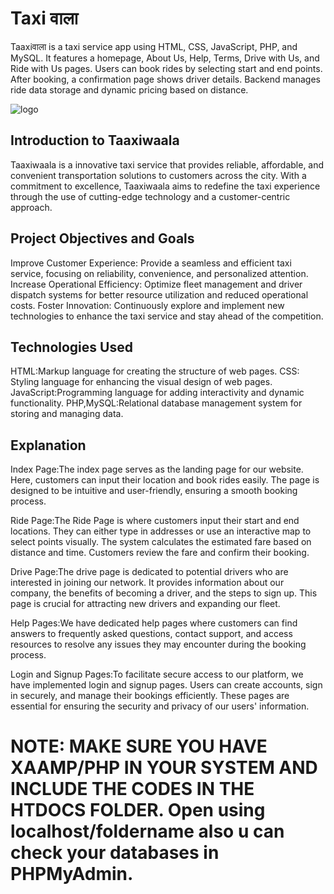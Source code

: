 # Taxi वाला
Taaxiवाला is a taxi service app using HTML, CSS, JavaScript, PHP, and MySQL. It features a homepage, About Us, Help, Terms, Drive with Us, and Ride with Us pages. Users can book rides by selecting start and end points. After booking, a confirmation page shows driver details. Backend manages ride data storage and dynamic pricing based on distance.

![logo](https://github.com/user-attachments/assets/7f99fe92-5915-4372-a602-a9ed9111a6cb)

## Introduction to Taaxiwaala
Taaxiwaala is a innovative taxi service that provides reliable, affordable, and convenient transportation solutions to customers across the city. With a commitment to excellence, Taaxiwaala aims to redefine the taxi experience through the use of cutting-edge technology and a customer-centric approach.

## Project Objectives and Goals
Improve Customer Experience: Provide a seamless and efficient taxi service, focusing on reliability, convenience, and personalized attention.
Increase Operational Efficiency: Optimize fleet management and driver dispatch systems for better resource utilization and reduced operational costs.
Foster Innovation: Continuously explore and implement new technologies to enhance the taxi service and stay ahead of the competition.

## Technologies Used
HTML:Markup language for creating the structure of web pages.
CSS: Styling language for enhancing the visual design of web pages.
JavaScript:Programming language for adding interactivity and dynamic functionality.
PHP,MySQL:Relational database management system for storing and managing data.

## Explanation
Index Page:The index page serves as the landing page for our website. Here, customers can input their location and book rides easily. The page is designed to be intuitive and user-friendly, ensuring a smooth booking process.

Ride Page:The Ride Page is where customers input their start and end locations. They can either type in addresses or use an interactive map to select points visually. The system calculates the estimated fare based on distance and time. Customers review the fare and confirm their booking.

Drive Page:The drive page is dedicated to potential drivers who are interested in joining our network. It provides information about our company, the benefits of becoming a driver, and the steps to sign up. This page is crucial for attracting new drivers and expanding our fleet.

Help Pages:We have dedicated help pages where customers can find answers to frequently asked questions, contact support, and access resources to resolve any issues they may encounter during the booking process.

Login and Signup Pages:To facilitate secure access to our platform, we have implemented login and signup pages. Users can create accounts, sign in securely, and manage their bookings efficiently. These pages are essential for ensuring the security and privacy of our users' information.

# NOTE: MAKE SURE YOU HAVE XAAMP/PHP IN YOUR SYSTEM AND INCLUDE THE CODES IN THE HTDOCS FOLDER. Open using localhost/foldername also u can check your databases in PHPMyAdmin.
